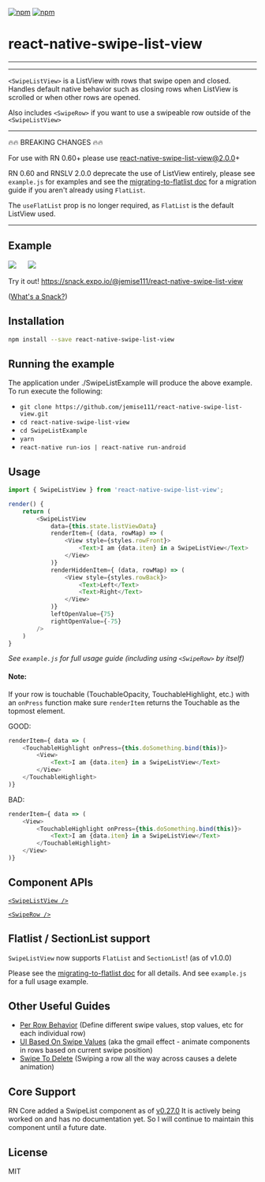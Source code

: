 [![npm](https://img.shields.io/npm/v/react-native-swipe-list-view.svg)](https://www.npmjs.com/package/react-native-swipe-list-view) [![npm](https://img.shields.io/npm/dm/react-native-swipe-list-view.svg)](https://www.npmjs.com/package/react-native-swipe-list-view)

# react-native-swipe-list-view
****
--------

```<SwipeListView>``` is a ListView with rows that swipe open and closed. Handles default native behavior such as closing rows when ListView is scrolled or when other rows are opened.

Also includes ```<SwipeRow>``` if you want to use a swipeable row outside of the ```<SwipeListView>```

--------
🔥🔥 BREAKING CHANGES 🔥🔥

For use with RN 0.60+ please use react-native-swipe-list-view@2.0.0+

RN 0.60 and RNSLV 2.0.0 deprecate the use of ListView entirely, please see `example.js` for examples and see the [migrating-to-flatlist doc](https://github.com/jemise111/react-native-swipe-list-view/blob/master/docs/migrating-to-flatlist.md) for a migration guide if you aren't already using `FlatList`.

The `useFlatList` prop is no longer required, as `FlatList` is the default ListView used.


--------

## Example
![](http://i.imgur.com/6fTrdZa.gif) &nbsp;&nbsp;&nbsp;&nbsp; ![](http://i.imgur.com/3IdOA77.gif)

Try it out! https://snack.expo.io/@jemise111/react-native-swipe-list-view

([What's a Snack?](https://blog.expo.io/sketch-a-playground-for-react-native-16b2401f44a2))

## Installation
```bash
npm install --save react-native-swipe-list-view
```

## Running the example
The application under ./SwipeListExample will produce the above example. To run execute the following:

* ```git clone https://github.com/jemise111/react-native-swipe-list-view.git```
* ```cd react-native-swipe-list-view```
* ```cd SwipeListExample```
* ```yarn```
* ```react-native run-ios | react-native run-android```

## Usage
```javascript
import { SwipeListView } from 'react-native-swipe-list-view';

render() {
    return (
        <SwipeListView
            data={this.state.listViewData}
            renderItem={ (data, rowMap) => (
                <View style={styles.rowFront}>
                    <Text>I am {data.item} in a SwipeListView</Text>
                </View>
            )}
            renderHiddenItem={ (data, rowMap) => (
                <View style={styles.rowBack}>
                    <Text>Left</Text>
                    <Text>Right</Text>
                </View>
            )}
            leftOpenValue={75}
            rightOpenValue={-75}
        />
    )
}
```

*See ```example.js``` for full usage guide (including using ```<SwipeRow>``` by itself)*

#### Note:
If your row is touchable (TouchableOpacity, TouchableHighlight, etc.)  with an ```onPress``` function make sure ```renderItem``` returns the Touchable as the topmost element.

GOOD:
```javascript
renderItem={ data => (
    <TouchableHighlight onPress={this.doSomething.bind(this)}>
        <View>
            <Text>I am {data.item} in a SwipeListView</Text>
        </View>
    </TouchableHighlight>
)}
```
BAD:
```javascript
renderItem={ data => (
    <View>
        <TouchableHighlight onPress={this.doSomething.bind(this)}>
            <Text>I am {data.item} in a SwipeListView</Text>
        </TouchableHighlight>
    </View>
)}
```

## Component APIs
[`<SwipeListView />`](https://github.com/jemise111/react-native-swipe-list-view/blob/master/docs/SwipeListView.md)

[`<SwipeRow />`](https://github.com/jemise111/react-native-swipe-list-view/blob/master/docs/SwipeRow.md)

## Flatlist / SectionList support
`SwipeListView` now supports `FlatList` and `SectionList`! (as of v1.0.0)

Please see the [migrating-to-flatlist doc](https://github.com/jemise111/react-native-swipe-list-view/blob/master/docs/migrating-to-flatlist.md) for all details.
And see `example.js` for a full usage example.


## Other Useful Guides
 * [Per Row Behavior](https://github.com/jemise111/react-native-swipe-list-view/blob/master/docs/per-row-behavior.md) (Define different swipe values, stop values, etc for each individual row)
 * [UI Based On Swipe Values](https://github.com/jemise111/react-native-swipe-list-view/blob/master/docs/ui-based-on-swipe-values.md) (aka the gmail effect - animate components in rows based on current swipe position)
 * [Swipe To Delete](https://github.com/jemise111/react-native-swipe-list-view/blob/master/docs/swipe-to-delete.md) (Swiping a row all the way across causes a delete animation)

## Core Support
RN Core added a SwipeList component as of [v0.27.0](https://github.com/facebook/react-native/releases/tag/v0.27.0)
It is actively being worked on and has no documentation yet. So I will continue to maintain this component until a future date.

## License
MIT
